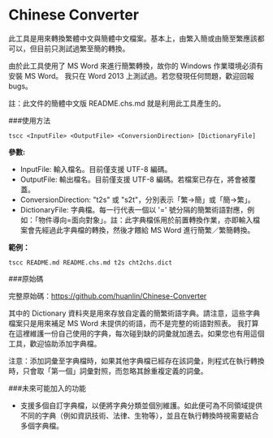 Chinese Converter
=================

此工具是用來轉換繁體中文與簡體中文檔案。基本上，由繁入簡或由簡至繁應該都可以，但目前只測試過繁至簡的轉換。

由於此工具使用了 MS Word 來進行簡繁轉換，故你的 Windows 作業環境必須有安裝 MS Word。
我只在 Word 2013 上測試過。若您發現任何問題，歡迎回報 bugs。

註：此文件的簡體中文版 README.chs.md 就是利用此工具產生的。

###使用方法

    tscc <InputFile> <OutputFile> <ConversionDirection> [DictionaryFile]

**參數:**

 * InputFile: 輸入檔名。目前僅支援 UTF-8 編碼。
 * OutputFile: 輸出檔名。目前僅支援 UTF-8 編碼。若檔案已存在，將會被覆蓋。
 * ConversionDirection: "t2s" 或 "s2t"，分別表示「繁->簡」或「簡->繁」。
 * DictionaryFile: 字典檔。每一行代表一個以 '=' 號分隔的簡繁術語對應，例如：「物件導向=面向對象」。註：此字典檔係用於前置轉換作業，亦即輸入檔案會先經過此字典檔的轉換，然後才餵給 MS Word  進行簡繁／繁簡轉換。


**範例：**

    tscc README.md README.chs.md t2s cht2chs.dict

###原始碼 

完整原始碼：<https://github.com/huanlin/Chinese-Converter>

其中的 Dictionary 資料夾是用來存放自定義的簡繁術語字典。請注意，這些字典檔案只是用來補足 MS Word 未提供的術語，而不是完整的術語對照表。
我打算在這裡維護一份自己使用的字典，每次碰到缺的詞彙就加進去。如果您也有用這個工具，歡迎協助添加字典檔。

注意：添加詞彙至字典檔時，如果其他字典檔已經存在該詞彙，則程式在執行轉換時，只會取「第一個」詞彙對照，而忽略其餘重複定義的詞彙。

###未來可能加入的功能

 * 支援多個自訂字典檔，以便將字典分類並個別維護。如此便可為不同領域提供不同的字典（例如資訊技術、法律、生物等），並且在執行轉換時視需要結合多個字典檔。
